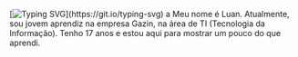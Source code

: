 [![Typing SVG](https://readme-typing-svg.demolab.com/?lines=Olá,+seja+bem+vindo!;)](https://git.io/typing-svg)
a
Meu nome é Luan. Atualmente, sou jovem aprendiz na empresa Gazin, na área de TI (Tecnologia da Informação). Tenho 17 anos e estou aqui para mostrar um pouco do que aprendi. 
